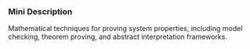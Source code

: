 ### Mini Description

Mathematical techniques for proving system properties, including model checking, theorem proving, and abstract interpretation frameworks.
